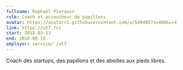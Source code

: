 ```yaml
---
fullname: Raphaël Pierquin
role: Coach et accoucheur de papillons
avatar: https://avatars1.githubusercontent.com/u/549405?s=400&v=4
link: https://ut7.fr/
start: 2018-03-13
end: 2018-06-15
employer: service/ /ut7
---
```


Coach des startups, des papillons et des abeilles aux pieds libres.
